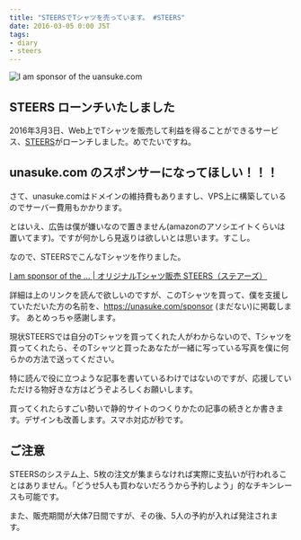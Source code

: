 ```yaml
---
title: "STEERSでTシャツを売っています。 #STEERS"
date: 2016-03-05 0:00 JST
tags:
- diary
- steers
---
```


![I am sponsor of the uansuke.com](2016/i-am-sponsor-tshirt.png)

## STEERS ローンチいたしました
2016年3月3日、Web上でTシャツを販売して利益を得ることができるサービス、[STEERS](https://steers.jp/)がローンチしました。めでたいですね。

## unasuke.com のスポンサーになってほしい！！！
さて、unasuke.comはドメインの維持費もありますし、VPS上に構築しているのでサーバー費用もかかります。

とはいえ、広告は僕が嫌いなので置きません(amazonのアソシエイトくらいは置いてます)。ですが何かしら見返りは欲しいとは思います。すこし。

なので、STEERSでこんなTシャツを作りました。

[I am sponsor of the … | オリジナルTシャツ販売 STEERS（ステアーズ）](https://steers.jp/c/6b819cbcc96b6727)

詳細は上のリンクを読んで欲しいのですが、このTシャツを買って、僕を支援していただいた方の名前を、https://unasuke.com/sponsor (まだない)に掲載します。 あとめっちゃ感謝します。

現状STEERSでは自分のTシャツを買ってくれた人がわからないので、Tシャツを買ってくれたら、そのTシャツと買ったあなたが一緒に写っている写真を僕に何らかの方法で送ってください。

特に読んで役に立つような記事を書いているわけではないのですが、応援していただける物好きな方はどうぞよろしくお願いします。

買ってくれたらすごい勢いで静的サイトのつくりかたの記事の続きとか書きます。デザインも改善します。スマホ対応が秒です。

## ご注意
STEERSのシステム上、5枚の注文が集まらなければ実際に支払いが行われることはありません。「どうせ5人も買わないだろうから予約しよう」的なチキンレースも可能です。

また、販売期間が大体7日間ですが、その後、5人の予約が入れば発注されます。
